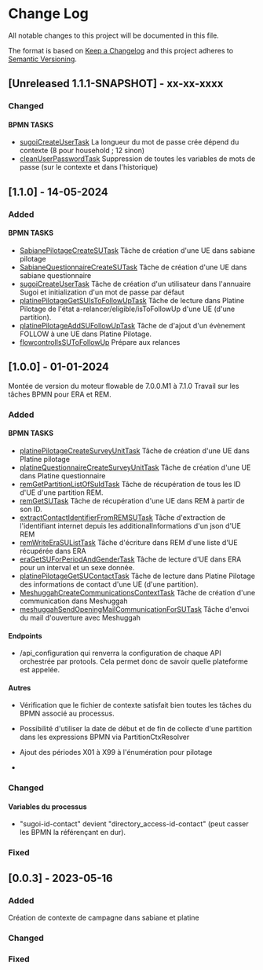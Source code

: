 # Change Log
All notable changes to this project will be documented in this file.

The format is based on [Keep a Changelog](http://keepachangelog.com/)
and this project adheres to [Semantic Versioning](http://semver.org/).

## [Unreleased 1.1.1-SNAPSHOT] - xx-xx-xxxx
### Changed
#### BPMN TASKS
- [sugoiCreateUserTask](TODO)
  La longueur du mot de passe crée dépend du contexte (8 pour household ; 12 sinon)
- [cleanUserPasswordTask](TODO)
  Suppression de toutes les variables de mots de passe (sur le contexte et dans l'historique)

## [1.1.0] - 14-05-2024
### Added
#### BPMN TASKS
- [SabianePilotageCreateSUTask](http://preparation_collecte.gitlab-pages.insee.fr/prepadoc/Protools/taches/#cr%c3%a9er-une-ue-dans-la-plateforme-de-collecte-enqu%c3%aateur-partie-pilotage)
  Tâche de création d'une UE dans sabiane pilotage
- [SabianeQuestionnaireCreateSUTask](http://preparation_collecte.gitlab-pages.insee.fr/prepadoc/Protools/taches/#cr%c3%a9er-une-ue-dans-la-plateforme-de-collecte-enqu%c3%aateur-partie-questionnaire)
  Tâche de création d'une UE dans sabiane questionnaire
- [sugoiCreateUserTask](http://preparation_collecte.gitlab-pages.insee.fr/prepadoc/Protools/taches/#cr%c3%a9ation-de-comptes-dans-lannuaire-sugoi)
  Tâche de création d'un utilisateur dans l'annuaire Sugoi et initialization d'un mot de passe par défaut
- [platinePilotageGetSUIsToFollowUpTask]( TODO)
  Tâche de lecture dans Platine Pilotage de l'état a-relancer/eligible/isToFollowUp d'une UE (d'une partition).
- [platinePilotageAddSUFollowUpTask]( TODO)
  Tâche de d'ajout d'un évènement FOLLOW à une UE dans Platine Pilotage.
- [flowcontrolIsSUToFollowUp]( TODO)
  Prépare aux relances


## [1.0.0] - 01-01-2024

Montée de version du moteur flowable de 7.0.0.M1 à 7.1.0
Travail sur les tâches BPMN pour ERA et REM.

### Added
#### BPMN TASKS
- [platinePilotageCreateSurveyUnitTask](http://preparation_collecte.gitlab-pages.insee.fr/prepadoc/Protools/taches/#cr%c3%a9er-une-ue-dans-la-plateforme-de-collecte-web-partie-pilotage)
  Tâche de création d'une UE dans Platine pilotage
- [platineQuestionnaireCreateSurveyUnitTask](http://preparation_collecte.gitlab-pages.insee.fr/prepadoc/Protools/taches/#cr%c3%a9er-une-ue-dans-la-plateforme-de-collecte-web-partie-questionnaire)
  Tâche de création d'une UE dans Platine questionnaire
- [remGetPartitionListOfSuIdTask](http://preparation_collecte.gitlab-pages.insee.fr/prepadoc/Protools/taches/#r%c3%a9cup%c3%a9rer-dans-rem-des-identifiants-des-ue-dune-partition)
  Tâche de récupération de tous les ID d'UE d'une partition REM.
- [remGetSUTask](http://preparation_collecte.gitlab-pages.insee.fr/prepadoc/Protools/taches/#r%c3%a9cup%c3%a9ration-dune-ue-dans-rem)
  Tâche de récupération d'une UE dans REM à partir de son ID.
- [extractContactIdentifierFromREMSUTask](http://preparation_collecte.gitlab-pages.insee.fr/prepadoc/Protools/taches/#extraire-lidentifiant-de-compte-des-additionals-info-dans-une-ue-rem)
  Tâche d'extraction de l'identifiant internet depuis les additionalInformations d'un json d'UE REM
- [remWriteEraSUListTask](http://preparation_collecte.gitlab-pages.insee.fr/prepadoc/Protools/taches/#ecriture-dune-liste-due-dans-une-partition-rem)
  Tâche d'écriture dans REM d'une liste d'UE récupérée dans ERA
- [eraGetSUForPeriodAndGenderTask](http://preparation_collecte.gitlab-pages.insee.fr/prepadoc/Protools/taches/#extractions-de-donn%c3%a9ees-du-rp-avec-era)
  Tâche de lecture d'UE dans ERA pour un interval et un sexe donnée.
- [platinePilotageGetSUContactTask]( http://preparation_collecte.gitlab-pages.insee.fr/prepadoc/Protools/taches/#suivi-dans-les-plateformes-de-collecte)
  Tâche de lecture dans Platine Pilotage des informations de contact d'une UE (d'une partition).
- [MeshuggahCreateCommunicationsContextTask](http://preparation_collecte.gitlab-pages.insee.fr/prepadoc/Protools/taches/#envoi-de-communication-avec-meshuggah)
  Tâche de création d'une communication dans Meshuggah
- [meshuggahSendOpeningMailCommunicationForSUTask](http://preparation_collecte.gitlab-pages.insee.fr/prepadoc/Protools/taches/#envoi-du-mail-douverture-avec-meshuggah)
  Tâche d'envoi du mail d'ouverture avec Meshuggah



#### Endpoints
-  /api_configuration qui renverra la configuration de chaque API orchestrée par protools. Cela permet donc de savoir
   quelle plateforme est appelée.


#### Autres
- Vérification que le fichier de contexte satisfait bien toutes les tâches du BPMN associé au processus.
- Possibilité d'utiliser la date de début et de fin de collecte d'une partition dans les expressions BPMN via PartitionCtxResolver
- Ajout des périodes X01 à X99 à l'énumération pour pilotage

-
### Changed
#### Variables du processus
- "sugoi-id-contact" devient "directory_access-id-contact" (peut casser les BPMN la référençant en dur).

### Fixed

## [0.0.3] - 2023-05-16

### Added
Création de contexte de campagne dans sabiane et platine
### Changed
### Fixed
